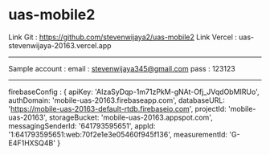 # uas-mobile2
Link Git : https://github.com/stevenwijaya2/uas-mobile2
Link Vercel : uas-stevenwijaya-20163.vercel.app

----------------------------------------------

Sample account  :
email : stevenwijaya345@gmail.com
pass : 123123

-----------------------------------------------

firebaseConfig : {
    apiKey: 'AIzaSyDqp-1m71zPkM-gNAt-Ofj_JVqdObMIRUo',
    authDomain: 'mobile-uas-20163.firebaseapp.com',
    databaseURL: 'https://mobile-uas-20163-default-rtdb.firebaseio.com',
    projectId: 'mobile-uas-20163',
    storageBucket: 'mobile-uas-20163.appspot.com',
    messagingSenderId: '641793595651',
    appId: '1:641793595651:web:70f2e1e3e05460f945f136',
    measurementId: 'G-E4F1HXSQ4B'
  }
